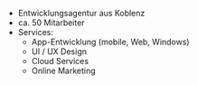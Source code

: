 
- Entwicklungsagentur aus Koblenz
- ca. 50 Mitarbeiter
- Services:
    - App-Entwicklung (mobile, Web, Windows)
    - UI / UX Design
    - Cloud Services
    - Online Marketing
 